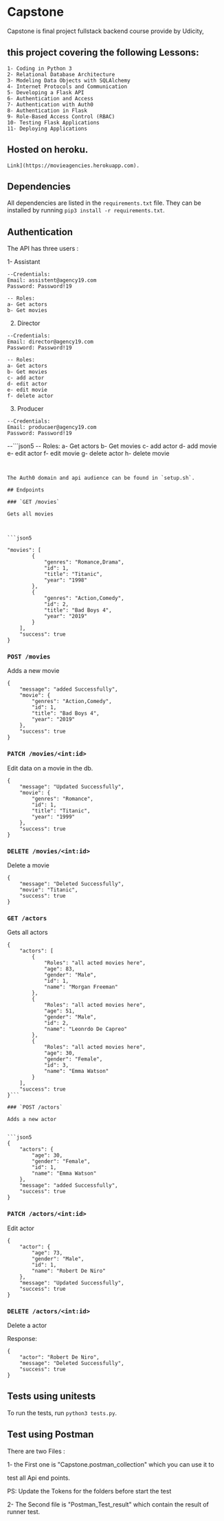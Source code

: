 # Capstone

Capstone is final project  fullstack backend course provide by  Udicity, 

## this  project covering the following Lessons:
```json5
1- Coding in Python 3
2- Relational Database Architecture
3- Modeling Data Objects with SQLAlchemy
4- Internet Protocols and Communication
5- Developing a Flask API
6- Authentication and Access
7- Authentication with Auth0
8- Authentication in Flask
9- Role-Based Access Control (RBAC)
10- Testing Flask Applications
11- Deploying Applications
``` 

## Hosted on heroku.

```json5
Link](https://movieagencies.herokuapp.com).
```

## Dependencies

All dependencies are listed in the `requirements.txt` file. 
They can be installed by running `pip3 install -r requirements.txt`.

## Authentication

The API has three users :

1-  Assistant

```json5
--Credentials:
Email: assistent@agency19.com
Password: Password!19
```

```json5
-- Roles:
a- Get actors
b- Get movies
```

2. Director

```json5
--Credentials:
Email: director@agency19.com
Password: Password!19
```

```json5
-- Roles:
a- Get actors
b- Get movies
c- add actor
d- edit actor
e- edit movie
f- delete actor
```


3. Producer

```json5
--Credentials:
Email: producaer@agency19.com
Password: Password!19
```

--```json5
-- Roles:
a- Get actors
b- Get movies
c- add actor
d- add movie
e- edit actor
f- edit movie
g- delete actor
h- delete movie
```


The Auth0 domain and api audience can be found in `setup.sh`.

## Endpoints

### `GET /movies`

Gets all movies 



```json5

"movies": [
        {
            "genres": "Romance,Drama",
            "id": 1,
            "title": "Titanic",
            "year": "1998"
        },
        {
            "genres": "Action,Comedy",
            "id": 2,
            "title": "Bad Boys 4",
            "year": "2019"
        }
    ],
    "success": true
}
```

### `POST /movies`

Adds a new movie 



```json5
{
    "message": "added Successfully",
    "movie": {
        "genres": "Action,Comedy",
        "id": 1,
        "title": "Bad Boys 4",
        "year": "2019"
    },
    "success": true
}
```



### `PATCH /movies/<int:id>`

Edit data on a movie in the db.


```json5
{
    "message": "Updated Successfully",
    "movie": {
        "genres": "Romance",
        "id": 1,
        "title": "Titanic",
        "year": "1999"
    },
    "success": true
}
```

### `DELETE /movies/<int:id>`

Delete a movie 



```json5
{
    "message": "Deleted Successfully",
    "movie": "Titanic",
    "success": true
}
```

### `GET /actors`

Gets all actors 



```json5
{
    "actors": [
        {
            "Roles": "all acted movies here",
            "age": 83,
            "gender": "Male",
            "id": 1,
            "name": "Morgan Freeman"
        },
        {
            "Roles": "all acted movies here",
            "age": 51,
            "gender": "Male",
            "id": 2,
            "name": "Leonrdo De Capreo"
        },
        {
            "Roles": "all acted movies here",
            "age": 30,
            "gender": "Female",
            "id": 3,
            "name": "Emma Watson"
        }
    ],
    "success": true
}```

### `POST /actors`

Adds a new actor 


```json5
{
    "actors": {
        "age": 30,
        "gender": "Female",
        "id": 1,
        "name": "Emma Watson"
    },
    "message": "added Successfully",
    "success": true
}
```




### `PATCH /actors/<int:id>`

Edit actor


```json5
{
    "actor": {
        "age": 73,
        "gender": "Male",
        "id": 1,
        "name": "Robert De Niro"
    },
    "message": "Updated Successfully",
    "success": true
}
```

### `DELETE /actors/<int:id>`

Delete a actor 

Response:

```json5
{
    "actor": "Robert De Niro",
    "message": "Deleted Successfully",
    "success": true
}
```

## Tests using unitests

To run the tests, run `python3 tests.py`.

## Test using Postman 

There are two Files :

1- the First one is "Capstone.postman_collection" which you can use it to 

test all Api end points.

PS: Update the Tokens for the folders before start the test

2- The Second file  is "Postman_Test_result" which contain the result of runner test.